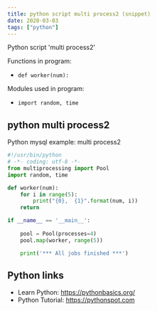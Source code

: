 ```yaml
---
title: python script multi process2 (snippet)
date: 2020-03-03
tags: ["python"]
---
```

Python script 'multi process2'

Functions in program: 
* `def worker(num):`

Modules used in program: 
* `import random, time`

## python multi process2

Python mysql example: multi process2

```python
#!/usr/bin/python
# -*- coding: utf-8 -*-
from multiprocessing import Pool
import random, time

def worker(num):
    for i in range(5):
    	print("{0},  {1}".format(num, i))
    return

if __name__ == '__main__':
    
    pool = Pool(processes=4)
    pool.map(worker, range(5))

    print('*** All jobs finished ***')

```

## Python links

- Learn Python: https://pythonbasics.org/
- Python Tutorial: https://pythonspot.com
